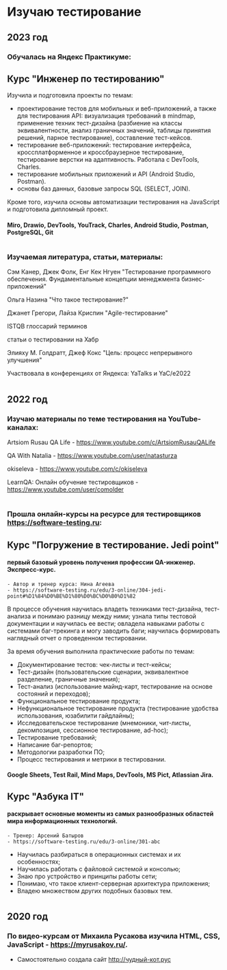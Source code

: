 # Изучаю тестирование

## 2023 год

### Обучалась на Яндекс Практикуме:

## Курс "Инженер по тестированию" 

Изучила и подготовила проекты по темам:

* проектирование тестов для мобильных и веб-приложений, а также для тестирования API: визуализация требований в mindmap, применение техник тест-дизайна (разбиение на классы эквивалентности, анализ граничных значений, таблицы принятия решений, парное тестирование), составление тест-кейсов.
* тестирование веб-приложений: тестирование интерфейса, кроссплатформенное и кроссбраузерное тестирование, тестирование верстки на адаптивность. Работала с DevTools, Charles.
* тестирование мобильных приложений и API (Android Studio, Postman).
* основы баз данных, базовые запросы SQL (SELECT, JOIN).

Кроме того, изучила основы автоматизации тестирования на JavaScript и подготовила дипломный проект.

#### Miro, Drawio, DevTools, YouTrack, Charles, Android Studio, Postman, PostgreSQL, Git

#

### Изучаемая литература, статьи, материалы:

Сэм Канер, Джек Фолк, Енг Кек Нгуен "Тестирование программного обеспечения. Фундаментальные концепции менеджмента бизнес-приложений"

Ольга Назина "Что такое тестирование?"

Джанет Грегори, Лайза Криспин "Agile-тестирование"

ISTQB глоссарий терминов

статьи о тестировании на Хабр

Элияху М. Голдратт, Джеф Кокс "Цель: процесс непрерывного улучшения"


Участвовала в конференциях от Яндекса: YaTalks и YaC/e2022

#

## 2022 год

### Изучаю материалы по теме тестирования на YouTube-каналах:

Artsiom Rusau QA Life - https://www.youtube.com/c/ArtsiomRusauQALife

QA With Natalia - https://www.youtube.com/user/natasturza

okiseleva - https://www.youtube.com/c/okiseleva

LearnQA: Онлайн обучение тестировщиков - https://www.youtube.com/user/comolder

#

### Прошла онлайн-курсы на ресурсе для тестировщиков https://software-testing.ru:
	
	
## Курс "Погружение в тестирование. Jedi point" 
#### первый базовый уровень получения профессии QA-инженер. Экспресс-курс.
	- Автор и тренер курса: Нина Агеева
	- https://software-testing.ru/edu/3-online/304-jedi-point#%D1%84%D0%BE%D1%80%D0%BC%D0%B0%D1%82
	
В процессе обучения научилась владеть техниками тест-дизайна, тест-анализа и понимаю разницу между ними; узнала типы тестовой документации и научилась ее вести; овладела навыками работы с системами баг-трекинга и могу заводить баги; научилась формировать наглядный отчет о проведенном тестировании.
	
За время обучения выполнила практические работы по темам:

* Документирование тестов: чек-листы и тест-кейсы;
* Тест-дизайн (пользовательские сценарии, эквивалентное разделение, граничные значения);
* Тест-анализ (использование майнд-карт, тестирование на основе состояний и переходов);
* Функциональное тестирование продукта;
* Нефункциональное тестирование продукта (тестирование удобства использования, юзабилити гайдлайны);
* Исследовательское тестирование (мнемоники, чит-листы, декомпозиция, сессионное тестирование, ad-hoc);
* Тестирование требований;
* Написание баг-репортов;
* Методологии разработки ПО;
* Процесс тестирования и метрики в тестировании.

#### Google Sheets, Test Rail, Mind Maps, DevTools, MS Pict, Atlassian Jira.


## Курс "Азбука IT" 
#### раскрывает основные моменты из самых разнообразных областей мира информационных технологий.  
	- Тренер: Арсений Батыров 
	- https://software-testing.ru/edu/3-online/301-abc
	
* Научилась разбираться в операционных системах и их особенностях;
* Научилась работать с файловой системой и консолью;
* Знаю про устройство и принципы работы сети;
* Понимаю, что такое клиент-серверная архитектура приложения;
* Владею множеством других подобных базовых тем.
	
#
	
## 2020 год

### По видео-курсам от Михаила Русакова изучила HTML, CSS, JavaScript - https://myrusakov.ru/.

- Самостоятельно создала сайт http://чудный-кот.рус